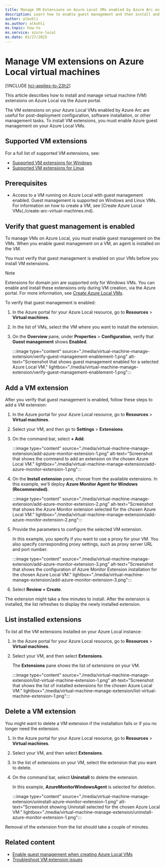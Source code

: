 ```yaml
---
title: Manage VM Extensions on Azure Local VMs enabled by Azure Arc on Azure Local 
description: Learn how to enable guest management and then install and manage extensions on Azure Local VMs via the Azure portal.
author: alkohli
ms.author: alkohli
ms.topic: how-to
ms.service: azure-local
ms.date: 03/27/2025
---
```


# Manage VM extensions on Azure Local virtual machines 

[!INCLUDE [hci-applies-to-23h2](../includes/hci-applies-to-23h2.md)]

This article describes how to install and manage virtual machine (VM) extensions on Azure Local via the Azure portal.

The VM extensions on your Azure Local VMs enabled by Azure Arc are useful for post-deployment configuration, software installation, or other management tasks. To install VM extensions, you must enable Azure guest management on your Azure Local VMs.

## Supported VM extensions

For a full list of supported VM extensions, see:

- [Supported VM extensions for Windows](/azure/azure-arc/servers/manage-vm-extensions#windows-extensions)
- [Supported VM extensions for Linux](/azure/azure-arc/servers/manage-vm-extensions#linux-extensions)

## Prerequisites

- Access to a VM running on Azure Local with guest management enabled. Guest management is supported on Windows and Linux VMs. For information on how to create a VM, see [Create Azure Local VMs(./create-arc-virtual-machines.md).

## Verify that guest management is enabled

To manage VMs on Azure Local, you must enable guest management on the VMs. When you enable guest management on a VM, an agent is installed on the VM.

You must verify that guest management is enabled on your VMs before you install VM extensions.

> [!NOTE]
> Extensions for domain join are supported only for Windows VMs. You can enable and install these extensions only during VM creation, via the Azure portal. For more information, see [Create Azure Local VMs](./create-arc-virtual-machines.md).

To verify that guest management is enabled:

1. In the Azure portal for your Azure Local resource, go to **Resources** > **Virtual machines**.

1. In the list of VMs, select the VM where you want to install the extension.

1. On the **Overview** pane, under **Properties** > **Configuration**, verify that **Guest management** shows **Enabled**.

   :::image type="content" source="./media/virtual-machine-manage-extension/verify-guest-management-enablement-1.png" alt-text="Screenshot that shows guest management enabled for a selected Azure Local VM." lightbox="./media/virtual-machine-manage-extension/verify-guest-management-enablement-1.png":::

## Add a VM extension

After you verify that guest management is enabled, follow these steps to add a VM extension:

1. In the Azure portal for your Azure Local resource, go to **Resources** > **Virtual machines**.

1. Select your VM, and then go to **Settings** > **Extensions**.

1. On the command bar, select **+ Add**.

    :::image type="content" source="./media/virtual-machine-manage-extension/add-azure-monitor-extension-1.png" alt-text="Screenshot that shows the command to add an extension on the chosen Azure Local VM." lightbox="./media/virtual-machine-manage-extension/add-azure-monitor-extension-1.png":::

1. On the **Install extension** pane, choose from the available extensions. In this example, we'll deploy **Azure Monitor Agent for Windows (Recommended)**.

    :::image type="content" source="./media/virtual-machine-manage-extension/add-azure-monitor-extension-2.png" alt-text="Screenshot that shows the Azure Monitor extension selected for the chosen Azure Local VM." lightbox="./media/virtual-machine-manage-extension/add-azure-monitor-extension-2.png":::

1. Provide the parameters to configure the selected VM extension.

    In this example, you specify if you want to use a proxy for your VM. You also specify corresponding proxy settings, such as proxy server URL and port number.

    :::image type="content" source="./media/virtual-machine-manage-extension/add-azure-monitor-extension-3.png" alt-text="Screenshot that shows the configuration of Azure Monitor Extension installation for the chosen Azure Local VM." lightbox="./media/virtual-machine-manage-extension/add-azure-monitor-extension-3.png":::

1. Select **Review + Create**.

The extension might take a few minutes to install. After the extension is installed, the list refreshes to display the newly installed extension.

## List installed extensions

To list all the VM extensions installed on your Azure Local instance:

1. In the Azure portal for your Azure Local resource, go to **Resources** > **Virtual machines**.

1. Select your VM, and then select **Extensions**.

    The **Extensions** pane shows the list of extensions on your VM.

    :::image type="content" source="./media/virtual-machine-manage-extension/list-virtual-machine-extension-1.png" alt-text="Screenshot that shows the list of installed extensions for the chosen Azure Local VM." lightbox="./media/virtual-machine-manage-extension/list-virtual-machine-extension-1.png":::

## Delete a VM extension

You might want to delete a VM extension if the installation fails or if you no longer need the extension.

1. In the Azure portal for your Azure Local resource, go to **Resources** > **Virtual machines**.

1. Select your VM, and then select **Extensions**.

1. In the list of extensions on your VM, select the extension that you want to delete.

1. On the command bar, select **Uninstall** to delete the extension.

    In this example, **AzureMonitorWindowsAgent** is selected for deletion.

    :::image type="content" source="./media/virtual-machine-manage-extension/uninstall-azure-monitor-extension-1.png" alt-text="Screenshot showing Uninstall selected for the chosen Azure Local VM." lightbox="./media/virtual-machine-manage-extension/uninstall-azure-monitor-extension-1.png":::

Removal of the extension from the list should take a couple of minutes.  

## Related content

- [Enable guest management when creating Azure Local VMs](./create-arc-virtual-machines.md)
- [Troubleshoot VM extension issues](/azure/azure-arc/servers/troubleshoot-vm-extensions)

